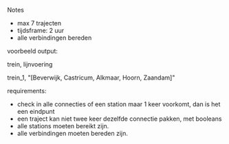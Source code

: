 Notes

- max 7 trajecten
- tijdsframe: 2 uur
- alle verbindingen bereden


voorbeeld output:

trein, lijnvoering

trein_1, "[Beverwijk, Castricum, Alkmaar, Hoorn, Zaandam]"



requirements:

- check in alle connecties of een station maar 1 keer voorkomt, dan is het een eindpunt
- een traject kan niet twee keer dezelfde connectie pakken, met booleans
- alle stations moeten bereikt zijn.
- alle verbindingen moeten bereden zijn. 
